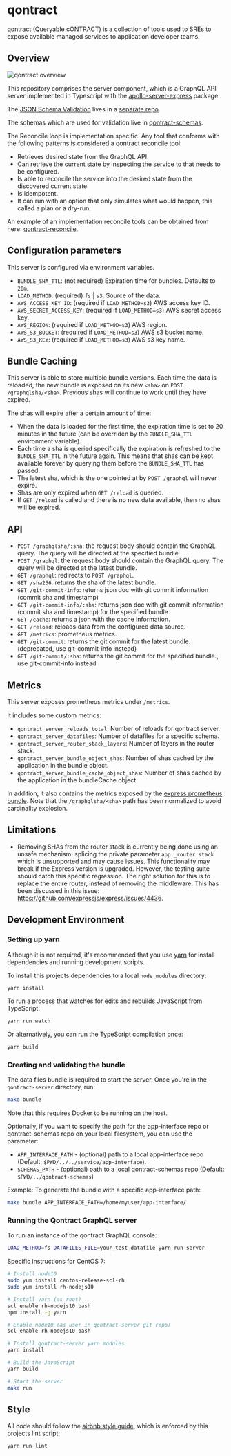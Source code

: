 # qontract

qontract (Queryable cONTRACT) is a collection of tools used to SREs to expose
available managed services to application developer teams.

## Overview

![qontract overview](images/qontract.png?raw=true "Qontract overview")

This repository comprises the server component, which is a GraphQL API server implemented in Typescript with the [apollo-server-express](https://www.npmjs.com/package/apollo-server-express) package.

The [JSON Schema Validation](https://github.com/app-sre/qontract-validator) lives in a [separate repo](https://github.com/app-sre/qontract-validator).

The schemas which are used for validation live in [qontract-schemas](https://github.com/app-sre/qontract-schemas).

The Reconcile loop is implementation specific. Any tool that conforms with the following patterns is considered a qontract reconcile tool:

- Retrieves desired state from the GraphQL API.
- Can retrieve the current state by inspecting the service to that needs to be configured.
- Is able to reconcile the service into the desired state from the discovered current state.
- Is idempotent.
- It can run with an option that only simulates what would happen, this called a plan or a dry-run.

An example of an implementation reconcile tools can be obtained from here: [qontract-reconcile](https://github.com/app-sre/qontract-reconcile).

## Configuration parameters

This server is configured via environment variables.

- `BUNDLE_SHA_TTL`: (not required) Expiration time for bundles. Defaults to `20m`.
- `LOAD_METHOD`: (required) `fs` | `s3`. Source of the data.
- `AWS_ACCESS_KEY_ID`: (required if `LOAD_METHOD=s3`) AWS access key ID.
- `AWS_SECRET_ACCESS_KEY`: (required if `LOAD_METHOD=s3`) AWS secret access key.
- `AWS_REGION`: (required if `LOAD_METHOD=s3`) AWS region.
- `AWS_S3_BUCKET`: (required if `LOAD_METHOD=s3`) AWS s3 bucket name.
- `AWS_S3_KEY`: (required if `LOAD_METHOD=s3`)  AWS s3 key name.

## Bundle Caching

This server is able to store multiple bundle versions. Each time the data is reloaded, the new bundle is exposed on its new `<sha>` on `POST /graphqlsha/<sha>`. Previous shas will continue to work until they have expired.

The shas will expire after a certain amount of time:

- When the data is loaded for the first time, the expiration time is set to 20 minutes in the future (can be overriden by the `BUNDLE_SHA_TTL` environment variable).
- Each time a sha is queried specifically the expiration is refreshed to the `BUNDLE_SHA_TTL` in the future again. This means that shas can be kept available forever by querying them before the `BUNDLE_SHA_TTL` has passed.
- The latest sha, which is the one pointed at by `POST /graphql` will never expire.
- Shas are only expired when `GET /reload` is queried.
- If `GET /reload` is called and there is no new data available, then no shas will be expired.

## API

- `POST /graphqlsha/:sha`: the request body should contain the GraphQL query. The query will be directed at the specified bundle.
- `POST /graphql`: the request body should contain the GraphQL query. The query will be directed at the latest bundle.
- `GET /graphql`: redirects to `POST /graphql`.
- `GET /sha256`: returns the sha of the latest bundle.
- `GET /git-commit-info`: returns json doc with git commit information (commit sha and timestamp)
- `GET /git-commit-info/:sha`: returns json doc with git commit information (commit sha and timestamp) for the specified bundle
- `GET /cache`: returns a json with the cache information.
- `GET /reload`: reloads data from the configured data source.
- `GET /metrics`: prometheus metrics.
- `GET /git-commit`: returns the git commit for the latest bundle. (deprecated, use git-commit-info instead)
- `GET /git-commit/:sha`: returns the git commit for the specified bundle., use git-commit-info instead

## Metrics

This server exposes prometheus metrics under `/metrics`.

It includes some custom metrics:

- `qontract_server_reloads_total`: Number of reloads for qontract server.
- `qontract_server_datafiles`: Number of datafiles for a specific schema.
- `qontract_server_router_stack_layers`: Number of layers in the router stack.
- `qontract_server_bundle_object_shas`: Number of shas cached by the application in the bundle object.
- `qontract_server_bundle_cache_object_shas`: Number of shas cached by the application in the bundleCache object.

In addition, it also contains the metrics exposed by the [express prometheus bundle](https://github.com/jochen-schweizer/express-prom-bundle). Note that the `/graphqlsha/<sha>` path has been normalized to avoid cardinality explosion.

## Limitations

- Removing SHAs from the router stack is currently being done using an unsafe mechanism: splicing the private parameter `app._router.stack` which is unsupported and may cause issues. This functionality may break if the Express version is upgraded. However, the testing suite should catch this specific regression. The right solution for this is to replace the entire router, instead of removing the middleware. This has been discussed in this issue: https://github.com/expressjs/express/issues/4436.

## Development Environment

### Setting up yarn

Although it is not required, it's recommended that you use [yarn] for install
dependencies and running development scripts.

[yarn]: https://yarnpkg.com

To install this projects dependencies to a local `node_modules` directory:

```sh
yarn install
```

To run a process that watches for edits and rebuilds JavaScript from TypeScript:

```sh
yarn run watch
```

Or alternatively, you can run the TypeScript compilation once:

```sh
yarn build
```
### Creating and validating the bundle

The data files bundle is required to start the server. Once you're in the `qontract-server` directory, run:

```sh
make bundle
```
Note that this requires Docker to be running on the host.

Optionally, if you want to specify the path for the app-interface repo or qontract-schemas repo on your local filesystem, you can use the parameter:
* `APP_INTERFACE_PATH` - (optional) path to a local app-interface repo (Default: `$PWD/../../service/app-interface`).
* `SCHEMAS_PATH` - (optional) path to a local qontract-schemas repo (Default: `$PWD/../qontract-schemas`)

Example: To generate the bundle with a specific app-interface path:

```sh
make bundle APP_INTERFACE_PATH=/home/myuser/app-interface/
```

### Running the Qontract GraphQL server

To run an instance of the qontract GraphQL console:

```sh
LOAD_METHOD=fs DATAFILES_FILE=your_test_datafile yarn run server
```

Specific instructions for CentOS 7:

```sh
# Install node10
sudo yum install centos-release-scl-rh
sudo yum install rh-nodejs10

# Install yarn (as root)
scl enable rh-nodejs10 bash
npm install -g yarn

# Enable node10 (as user in qontract-server git repo)
scl enable rh-nodejs10 bash

# Install qontract-server yarn modules
yarn install

# Build the JavaScript
yarn build

# Start the server
make run
```
## Style

All code should follow the [airbnb style guide], which is enforced by this
projects lint script:

[airbnb style guide]: https://github.com/airbnb/javascript

```sh
yarn run lint
```
